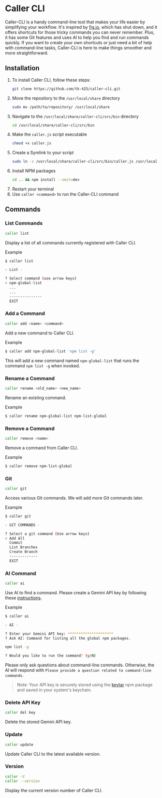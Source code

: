 # Caller CLI

Caller-CLI is a handy command-line tool that makes your life easier by simplifying your workflow. It's inspired by [fig.io](https://fig.io/), which has shut down, and it offers shortcuts for those tricky commands you can never remember. Plus, it has some Git features and uses AI to help you find and run commands quickly. If you want to create your own shortcuts or just need a bit of help with command-line tasks, Caller-CLI is here to make things smoother and more straightforward.

## Installation

1. To install Caller CLI, follow these steps:
   ```bash
   git clone https://github.com/tk-425/caller-cli.git
   ```
2. Move the repository to the `/usr/local/share` directory
   ```bash
   sudo mv /path/to/repository/ /usr/local/share
   ```
3. Navigate to the `/usr/local/share/caller-cli/src/bin` directory
   ```bash
   cd /usr/local/share/caller-cli/src/bin
   ```
4. Make the `caller.js` script executable
   ```bash
   chmod +x caller.js
   ```
5. Create a Symlink to your script
   ```bash
   sudo ln -s /usr/local/share/caller-cli/src/bin/caller.js /usr/local/bin/caller
   ```
6. Install NPM packages
   ```bash
   cd .. && npm install --omit=dev
   ```
7. Restart your terminal
8. Use `caller <command>` to run the Caller-CLI command

## Commands

### List Commands

```bash
caller list
```

Display a list of all commands currently registered with Caller CLI.

Example

```bash
$ caller list

- List -

? Select command (use arrow keys)
> npm-global-list
  ...
  ...
  ---------------
  EXIT
```

### Add a Command

```bash
caller add <name> <command>
```

Add a new command to Caller CLI.

Example

```bash
$ caller add npm-global-list 'npm list -g'
```

This will add a new command named `npm-global-list` that runs the command `npm list -g` when invoked.

### Rename a Command

```bash
caller rename <old_name> <new_name>
```

Rename an existing command.

Example

```bash
$ caller rename npm-global-list npm-list-global
```

### Remove a Command

```bash
caller remove <name>
```

Remove a command from Caller CLI.

Example

```bash
$ caller remove npm-list-global
```

### Git

```bash
caller git
```

Access various Git commands. We will add more Git commands later.

Example

```bash
$ caller git

- GIT COMMANDS -

? Select a git command (Use arrow keys)
> Add All
  Commit
  List Branches
  Create Branch
  -------------
  EXIT
```

### AI Command

```bash
caller ai
```

Use AI to find a command. Please create a Gemini API key by following these [instructions](https://ai.google.dev/gemini-api/docs/api-key).

Example

```bash
$ caller ai

- AI -

? Enter your Gemini API key: *********************
? Ask AI: Command for listing all the global npm packages.

npm list -g

? Would you like to run the command? (y/N)
```

Please only ask questions about command-line commands. Otherwise, the AI will respond with `Please provide a question related to command-line commands`.

> Note: Your API key is securely stored using the [keytar](https://www.npmjs.com/package/keytar) npm package and saved in your system's keychain.

### Delete API Key

```bash
caller del key
```

Delete the stored Gemini API key.

### Update

```bash
caller update
```

Update Caller CLI to the latest available version.

### Version

```bash
caller -V
caller --version
```

Display the current version number of Caller CLI.
